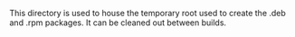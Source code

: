 This directory is used to house the temporary root used to create the .deb and .rpm packages.  It can be cleaned out between builds.
